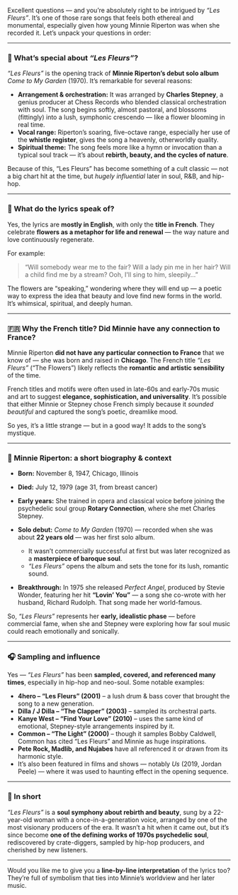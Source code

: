 Excellent questions — and you’re absolutely right to be intrigued by *“Les Fleurs”*. It’s one of those rare songs that feels both ethereal and monumental, especially given how young Minnie Riperton was when she recorded it. Let’s unpack your questions in order:

---

### 🌸 What’s special about *“Les Fleurs”*?

*“Les Fleurs”* is the opening track of **Minnie Riperton’s debut solo album** *Come to My Garden* (1970).
It’s remarkable for several reasons:

* **Arrangement & orchestration:** It was arranged by **Charles Stepney**, a genius producer at Chess Records who blended classical orchestration with soul. The song begins softly, almost pastoral, and blossoms (fittingly) into a lush, symphonic crescendo — like a flower blooming in real time.
* **Vocal range:** Riperton’s soaring, five-octave range, especially her use of the **whistle register**, gives the song a heavenly, otherworldly quality.
* **Spiritual theme:** The song feels more like a hymn or invocation than a typical soul track — it’s about **rebirth, beauty, and the cycles of nature**.

Because of this, “Les Fleurs” has become something of a cult classic — not a big chart hit at the time, but *hugely influential* later in soul, R&B, and hip-hop.

---

### 📝 What do the lyrics speak of?

Yes, the lyrics are **mostly in English**, with only the **title in French**. They celebrate **flowers as a metaphor for life and renewal** — the way nature and love continuously regenerate.

For example:

> “Will somebody wear me to the fair?
> Will a lady pin me in her hair?
> Will a child find me by a stream?
> Ooh, I'll sing to him, sleepily…”

The flowers are “speaking,” wondering where they will end up — a poetic way to express the idea that beauty and love find new forms in the world. It’s whimsical, spiritual, and deeply human.

---

### 🇫🇷 Why the French title? Did Minnie have any connection to France?

Minnie Riperton **did not have any particular connection to France** that we know of — she was born and raised in **Chicago**.
The French title *“Les Fleurs”* (“The Flowers”) likely reflects the **romantic and artistic sensibility** of the time.

French titles and motifs were often used in late-60s and early-70s music and art to suggest **elegance, sophistication, and universality**.
It’s possible that either Minnie or Stepney chose French simply because it *sounded beautiful* and captured the song’s poetic, dreamlike mood.

So yes, it’s a little strange — but in a good way! It adds to the song’s mystique.

---

### 🌹 Minnie Riperton: a short biography & context

* **Born:** November 8, 1947, Chicago, Illinois
* **Died:** July 12, 1979 (age 31, from breast cancer)
* **Early years:** She trained in opera and classical voice before joining the psychedelic soul group **Rotary Connection**, where she met Charles Stepney.
* **Solo debut:** *Come to My Garden* (1970) — recorded when she was about **22 years old** — was her first solo album.

  * It wasn’t commercially successful at first but was later recognized as a **masterpiece of baroque soul**.
  * *“Les Fleurs”* opens the album and sets the tone for its lush, romantic sound.
* **Breakthrough:** In 1975 she released *Perfect Angel*, produced by Stevie Wonder, featuring her hit **“Lovin’ You”** — a song she co-wrote with her husband, Richard Rudolph. That song made her world-famous.

So, *“Les Fleurs”* represents her **early, idealistic phase** — before commercial fame, when she and Stepney were exploring how far soul music could reach emotionally and sonically.

---

### 🎧 Sampling and influence

Yes — *“Les Fleurs”* has been **sampled, covered, and referenced many times**, especially in hip-hop and neo-soul. Some notable examples:

* **4hero – “Les Fleurs” (2001)** – a lush drum & bass cover that brought the song to a new generation.
* **Dilla / J Dilla – “The Clapper” (2003)** – sampled its orchestral parts.
* **Kanye West – “Find Your Love” (2010)** – uses the same kind of emotional, Stepney-style arrangements inspired by it.
* **Common – “The Light” (2000)** – though it samples Bobby Caldwell, Common has cited “Les Fleurs” and Minnie as huge inspirations.
* **Pete Rock, Madlib, and Nujabes** have all referenced it or drawn from its harmonic style.
* It’s also been featured in films and shows — notably *Us* (2019, Jordan Peele) — where it was used to haunting effect in the opening sequence.

---

### 🌼 In short

*“Les Fleurs”* is a **soul symphony about rebirth and beauty**, sung by a 22-year-old woman with a once-in-a-generation voice, arranged by one of the most visionary producers of the era.
It wasn’t a hit when it came out, but it’s since become **one of the defining works of 1970s psychedelic soul**, rediscovered by crate-diggers, sampled by hip-hop producers, and cherished by new listeners.

---

Would you like me to give you a **line-by-line interpretation** of the lyrics too? They’re full of symbolism that ties into Minnie’s worldview and her later music.
